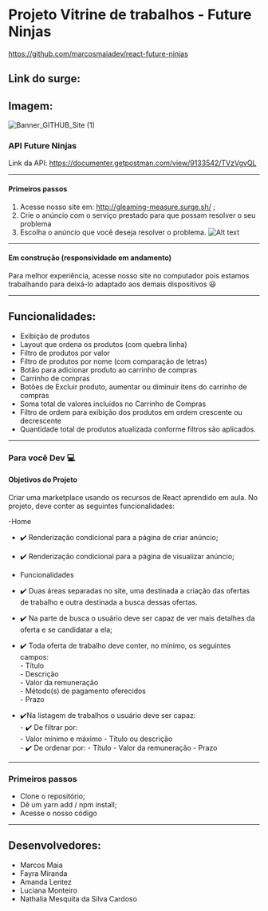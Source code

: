 # Projeto Vitrine de trabalhos - Future Ninjas    
https://github.com/marcosmaiadev/react-future-ninjas


## Link do surge:  


## Imagem:  
![Banner_GITHUB_Site (1)](https://user-images.githubusercontent.com/52434685/113456077-a67c7b80-93e2-11eb-8233-a74953cf4a81.png)


### API Future Ninjas 
Link da API: https://documenter.getpostman.com/view/9133542/TVzVgvQL  

__________________________________________________________________________________________________________________________________________________________________

#### Primeiros passos
1. Acesse nosso site em: http://gleaming-measure.surge.sh/ ;
2. Crie o anúncio com o serviço prestado para que possam resolver o seu problema
3. Escolha o anúncio que você deseja resolver o problema.
![ Alt text](https://github.com/future4code/cruz-marketplace2/blob/master/gif_marketplace.gif) 
__________________________________________________________________________________________________________________________________________________________________

#### Em construção (responsividade em andamento)
Para melhor experiência, acesse nosso site no computador pois estamos trabalhando para deixá-lo adaptado aos demais dispositivos 😃
__________________________________________________________________________________________________________________________________________________________________

## Funcionalidades: 
- Exibição de produtos 
- Layout que ordena os produtos (com quebra linha)
- Filtro de produtos por valor 
- Filtro de produtos por nome (com comparação de letras)
- Botão para adicionar produto ao carrinho de compras 
- Carrinho de compras
- Botões de Excluir produto, aumentar ou diminuir itens do carrinho de compras
- Soma total de valores incluídos no Carrinho de Compras
- Filtro de ordem para exibição dos produtos em ordem crescente ou decrescente
- Quantidade total de produtos atualizada conforme filtros são aplicados.

__________________________________________________________________________________________________________________________________________________________________

### Para você Dev 💻 <br>

#### Objetivos do Projeto
Criar uma marketplace usando os recursos de React aprendido em aula. No projeto, deve conter as seguintes funcionalidades:

-Home
- ✔️ Renderização condicional para a página de criar anúncio;  
- ✔️ Renderização condicional para a página de visualizar anúncio;  

- Funcionalidades  
- ✔️ Duas áreas separadas no site, uma destinada a criação das ofertas de trabalho e outra destinada a busca dessas ofertas.   
- ✔️ Na parte de busca o usuário deve ser capaz de ver mais detalhes da oferta e se candidatar a ela;  
- ✔️ Toda oferta de trabalho deve conter, no mínimo, os seguintes campos:  
        - Título  
        - Descrição  
        - Valor da remuneração  
        - Método(s) de pagamento oferecidos  
        - Prazo  
- ✔️Na listagem de trabalhos o usuário deve ser capaz:  
        - ✔️ De filtrar por:  
            - Valor mínimo e máximo 
            -  Título ou descrição  
        - ✔️  De ordenar por: 
            - Título 
            - Valor da remuneração 
            - Prazo  
_________________________________________________________________________________________________________________________________________________________________
### Primeiros passos  

- Clone o repositório;
- Dê um yarn add / npm install;
- Acesse o nosso código  

_________________________________________________________________________________________________________________________________________________________________

## Desenvolvedores:
- Marcos Maia  
- Fayra Miranda  
- Amanda Lentez  
- Luciana Monteiro  
- Nathalia Mesquita da Silva Cardoso  
